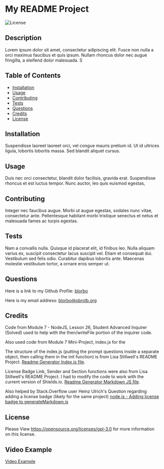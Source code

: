 # My README Project

![License](https://img.shields.io/badge/License-GPLv3-blue.svg)

## Description

Lorem ipsum dolor sit amet, consectetur adipiscing elit. Fusce non nulla a orci maximus faucibus et quis ipsum. Nullam rhoncus dolor nec augue fringilla, a eleifend dolor malesuada. S

## Table of Contents

- [Installation](#installation)
- [Usage](#usage)
- [Contributing](#contributions)
- [Tests](#tests)
- [Questions](#questions)
- [Credits](#credits)
- [License](#license)

## Installation<a id="installation"></a>

Suspendisse laoreet laoreet orci, vel congue mauris pretium id. Ut id ultrices ligula, lobortis lobortis massa. Sed blandit aliquet cursus. 

## Usage<a id="usage"></a>

Duis nec orci consectetur, blandit dolor facilisis, gravida erat. Suspendisse rhoncus et est luctus tempor. Nunc auctor, leo quis euismod egestas,

## Contributing <a id="contributions"></a>

Integer nec faucibus augue. Morbi ut augue egestas, sodales nunc vitae, consectetur ante. Pellentesque habitant morbi tristique senectus et netus et malesuada fames ac turpis egestas.

## Tests<a id="tests"></a>

Nam a convallis nulla. Quisque id placerat elit, id finibus leo. Nulla aliquam varius ex, suscipit consectetur lacus suscipit vel. Etiam et consequat dui. Vestibulum sed felis odio. Curabitur dapibus lobortis ante. Maecenas molestie vestibulum tortor, a ornare eros semper ut.

## Questions<a id="questions"></a>

Here is a link to my Github Profile: <a href="https://github.com/blorbo">blorbo</a>

Here is my email address: <a href="mailto:blorbo@obrolb.org">blorbo@obrolb.org</a>

## Credits<a id="credits"></a>

Code from Module 7 - NodeJS, Lesson 26, Student Advanced Inquirer (Solved) used to help with the then/writeFile portion of the inquirer code.

Also used code from Module 7 Mini-Project, index.js for the 

The structure of the index.js (putting the prompt questions inside a separate object, then calling them in the init function) is from Lisa Stillwell's README Project. <a href="https://github.com/lstillwe/readme-generator/blob/main/index.js">Readme Generator Index.js file</a>.

License Badge Link, Sender and Section functions were also from Lisa Stillwell's README Project. I had to modify the code to work with the current version of Shields.io. <a href="https://github.com/lstillwe/readme-generator/blob/main/utils/generateMarkdown.js">Readme Generator Markdown JS file</a>.  

Also helped by Stack.Overflow user Heinz Ulrich's Question regarding adding a license badge (likely for the same project) <a href="https://stackoverflow.com/questions/77633251/adding-license-badges-to-generatemarkdown-js">node.js - Adding license badge to generateMarkdown.js</a>



## License
Please View https://opensource.org/licenses/gpl-3.0 for more information on this license.

## Video Example

<a href="https://www.loom.com/share/fb884c7221a449c9a0d3dcc46191db35?sid=f3ebd2e8-d371-47da-8e0a-3f0e00c056a8">Video Example</a>
